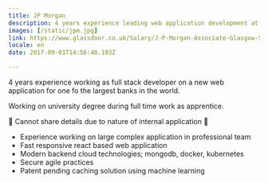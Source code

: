 ```yaml
---
title: JP Morgan
description: 4 years experience leading web application development at large international bank
images: [/static/jpm.jpg]
link: https://www.glassdoor.co.uk/Salary/J-P-Morgan-Associate-Glasgow-Salaries-EJI_IE145.0,10_KO11,20_IL.21,28_IM1145.htm
locale: en
date: 2017-09-01T14:56:40.193Z

---
```

4 years experience working as full stack developer on a new web application for one fo the largest banks in the world.

Working on university degree during full time work as apprentice.

🤫 Cannot share details due to nature of internal application 🤫
* Experience working on large complex application in professional team
* Fast responsive react based web application
* Modern backend cloud technologies; mongodb, docker, kubernetes
* Secure agile practices
* Patent pending caching solution using machine learning